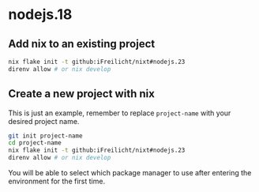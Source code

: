 # nodejs.18

## Add nix to an existing project

```sh
nix flake init -t github:iFreilicht/nixt#nodejs.23
direnv allow # or nix develop
```

## Create a new project with nix

This is just an example, remember to replace `project-name` with your desired project name.

```sh
git init project-name
cd project-name
nix flake init -t github:iFreilicht/nixt#nodejs.23
direnv allow # or nix develop
```

You will be able to select which package manager to use after entering the environment for the first time.